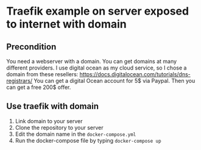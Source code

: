 # Traefik example on server exposed to internet with domain
## Precondition
You need a webserver with a domain.
You can get domains at many different providers.
I use digital ocean as my cloud service, so I chose a domain from these resellers: https://docs.digitalocean.com/tutorials/dns-registrars/
You can get a digital Ocean account for 5$ via Paypal. Then you can get a free 200$ offer. 

## Use traefik with domain
1. Link domain to your server
2. Clone the repository to your server
3. Edit the domain name in the `docker-compose.yml`
4. Run the docker-compose file by typing `docker-compose up`
